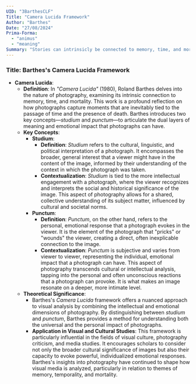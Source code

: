 ```yaml
---
UID: "3BarthesCLF"
Title: "Camera Lucida Framework"
Author: "Barthes"
Date: "27/08/2024"
Prima-Forma:
  - "animus"
  - "meaning"
Summary: "Stories can intrinsicly be connected to memory, time, and mortality. Primarily in a social or personal connection: studium or punctum."
---
```


### Title: **Barthes's Camera Lucida Framework**

- **Camera Lucida**:
  - **Definition**: In *"Camera Lucida"* (1980), Roland Barthes delves into the nature of photography, examining its intrinsic connection to memory, time, and mortality. This work is a profound reflection on how photographs capture moments that are inevitably tied to the passage of time and the presence of death. Barthes introduces two key concepts—*studium* and *punctum*—to articulate the dual layers of meaning and emotional impact that photographs can have.
  - **Key Concepts**:
    - **Studium**:
      - **Definition**: *Studium* refers to the cultural, linguistic, and political interpretation of a photograph. It encompasses the broader, general interest that a viewer might have in the content of the image, informed by their understanding of the context in which the photograph was taken.
      - **Contextualization**: *Studium* is tied to the more intellectual engagement with a photograph, where the viewer recognizes and interprets the social and historical significance of the image. This aspect of photography allows for a shared, collective understanding of its subject matter, influenced by cultural and societal norms.
    - **Punctum**:
      - **Definition**: *Punctum*, on the other hand, refers to the personal, emotional response that a photograph evokes in the viewer. It is the element of the photograph that "pricks" or "wounds" the viewer, creating a direct, often inexplicable connection to the image.
      - **Contextualization**: *Punctum* is subjective and varies from viewer to viewer, representing the individual, emotional impact that a photograph can have. This aspect of photography transcends cultural or intellectual analysis, tapping into the personal and often unconscious reactions that a photograph can provoke. It is what makes an image resonate on a deeper, more intimate level.
  - **Theoretical Significance**:
    - Barthes's *Camera Lucida* framework offers a nuanced approach to visual analysis by combining the intellectual and emotional dimensions of photography. By distinguishing between *studium* and *punctum*, Barthes provides a method for understanding both the universal and the personal impact of photographs.
    - **Application in Visual and Cultural Studies**: This framework is particularly influential in the fields of visual culture, photography criticism, and media studies. It encourages scholars to consider not only the broader cultural significance of images but also their capacity to evoke powerful, individualized emotional responses. Barthes's insights into photography have continued to shape how visual media is analyzed, particularly in relation to themes of memory, temporality, and mortality.
